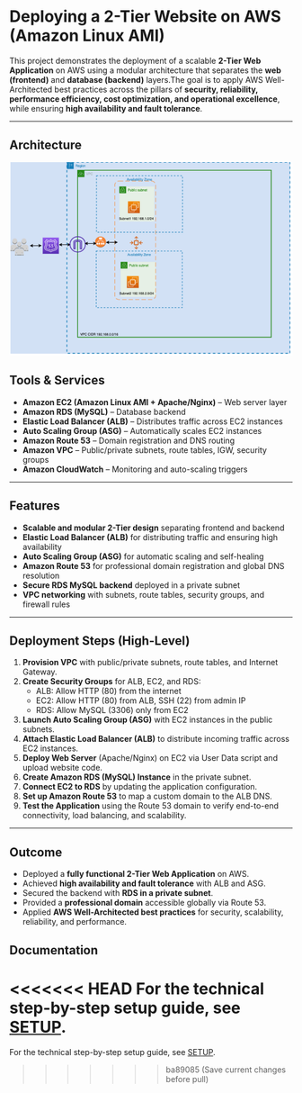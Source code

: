 # Deploying a 2-Tier Website on AWS (Amazon Linux AMI)

This project demonstrates the deployment of a scalable **2-Tier Web Application** on AWS using a modular architecture that separates the **web (frontend)** and **database (backend)** layers.The goal is to apply AWS Well-Architected best practices across the pillars of **security, reliability, performance efficiency, cost optimization, and operational excellence**, while ensuring **high availability and fault tolerance**.

---

## Architecture

![Architecture Diagram](Architecture.png)  


## Tools & Services
- **Amazon EC2 (Amazon Linux AMI + Apache/Nginx)** – Web server layer  
- **Amazon RDS (MySQL)** – Database backend  
- **Elastic Load Balancer (ALB)** – Distributes traffic across EC2 instances  
- **Auto Scaling Group (ASG)** – Automatically scales EC2 instances  
- **Amazon Route 53** – Domain registration and DNS routing  
- **Amazon VPC** – Public/private subnets, route tables, IGW, security groups  
- **Amazon CloudWatch** – Monitoring and auto-scaling triggers  

---

## Features
- **Scalable and modular 2-Tier design** separating frontend and backend  
- **Elastic Load Balancer (ALB)** for distributing traffic and ensuring high availability  
- **Auto Scaling Group (ASG)** for automatic scaling and self-healing  
- **Amazon Route 53** for professional domain registration and global DNS resolution  
- **Secure RDS MySQL backend** deployed in a private subnet  
- **VPC networking** with subnets, route tables, security groups, and firewall rules  

---

## Deployment Steps (High-Level)
1. **Provision VPC** with public/private subnets, route tables, and Internet Gateway.  
2. **Create Security Groups** for ALB, EC2, and RDS:  
   - ALB: Allow HTTP (80) from the internet  
   - EC2: Allow HTTP (80) from ALB, SSH (22) from admin IP  
   - RDS: Allow MySQL (3306) only from EC2  
3. **Launch Auto Scaling Group (ASG)** with EC2 instances in the public subnets.  
4. **Attach Elastic Load Balancer (ALB)** to distribute incoming traffic across EC2 instances.  
5. **Deploy Web Server** (Apache/Nginx) on EC2 via User Data script and upload website code.  
6. **Create Amazon RDS (MySQL) Instance** in the private subnet.  
7. **Connect EC2 to RDS** by updating the application configuration.  
8. **Set up Amazon Route 53** to map a custom domain to the ALB DNS.  
9. **Test the Application** using the Route 53 domain to verify end-to-end connectivity, load balancing, and scalability.  

---

## Outcome
- Deployed a **fully functional 2-Tier Web Application** on AWS.  
- Achieved **high availability and fault tolerance** with ALB and ASG.    
- Secured the backend with **RDS in a private subnet**.  
- Provided a **professional domain** accessible globally via Route 53.  
- Applied **AWS Well-Architected best practices** for security, scalability, reliability, and performance.  

## Documentation
<<<<<<< HEAD
For the technical step-by-step setup guide, see [SETUP](SETUP.md).
=======
For the technical step-by-step setup guide, see [SETUP](SETUP.md).
>>>>>>> ba89085 (Save current changes before pull)
